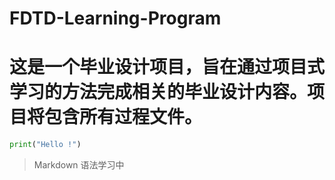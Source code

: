 # FDTD-Learning-Program
# 这是一个毕业设计项目，旨在通过项目式学习的方法完成相关的毕业设计内容。项目将包含所有过程文件。
```python
print("Hello !")
```
>Markdown 语法学习中
